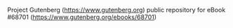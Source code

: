 Project Gutenberg (https://www.gutenberg.org) public repository for
eBook #68701 (https://www.gutenberg.org/ebooks/68701)
